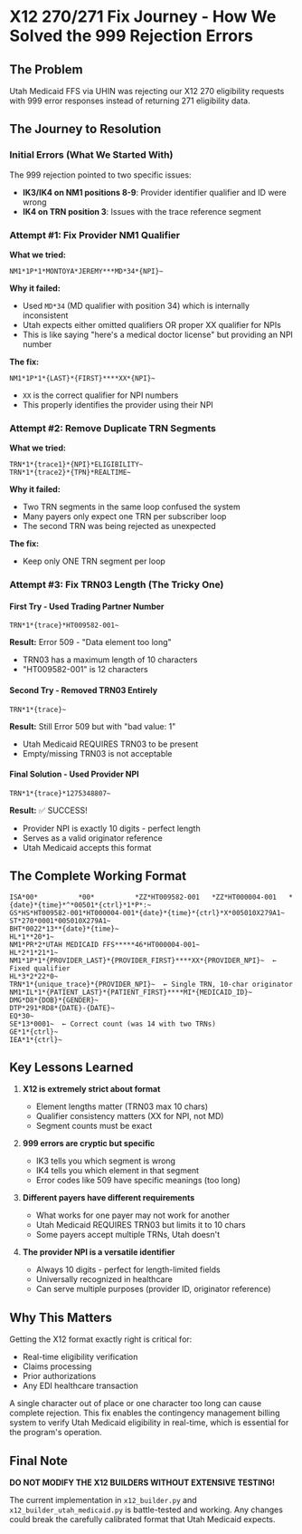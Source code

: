 # X12 270/271 Fix Journey - How We Solved the 999 Rejection Errors

## The Problem
Utah Medicaid FFS via UHIN was rejecting our X12 270 eligibility requests with 999 error responses instead of returning 271 eligibility data.

## The Journey to Resolution

### Initial Errors (What We Started With)
The 999 rejection pointed to two specific issues:
- **IK3/IK4 on NM1 positions 8-9**: Provider identifier qualifier and ID were wrong
- **IK4 on TRN position 3**: Issues with the trace reference segment

### Attempt #1: Fix Provider NM1 Qualifier
**What we tried:**
```
NM1*1P*1*MONTOYA*JEREMY***MD*34*{NPI}~
```

**Why it failed:** 
- Used `MD*34` (MD qualifier with position 34) which is internally inconsistent
- Utah expects either omitted qualifiers OR proper XX qualifier for NPIs
- This is like saying "here's a medical doctor license" but providing an NPI number

**The fix:**
```
NM1*1P*1*{LAST}*{FIRST}****XX*{NPI}~
```
- `XX` is the correct qualifier for NPI numbers
- This properly identifies the provider using their NPI

### Attempt #2: Remove Duplicate TRN Segments
**What we tried:**
```
TRN*1*{trace1}*{NPI}*ELIGIBILITY~
TRN*1*{trace2}*{TPN}*REALTIME~
```

**Why it failed:**
- Two TRN segments in the same loop confused the system
- Many payers only expect one TRN per subscriber loop
- The second TRN was being rejected as unexpected

**The fix:**
- Keep only ONE TRN segment per loop

### Attempt #3: Fix TRN03 Length (The Tricky One)

#### First Try - Used Trading Partner Number
```
TRN*1*{trace}*HT009582-001~
```
**Result:** Error 509 - "Data element too long"
- TRN03 has a maximum length of 10 characters
- "HT009582-001" is 12 characters

#### Second Try - Removed TRN03 Entirely
```
TRN*1*{trace}~
```
**Result:** Still Error 509 but with "bad value: 1"
- Utah Medicaid REQUIRES TRN03 to be present
- Empty/missing TRN03 is not acceptable

#### Final Solution - Used Provider NPI
```
TRN*1*{trace}*1275348807~
```
**Result:** ✅ SUCCESS!
- Provider NPI is exactly 10 digits - perfect length
- Serves as a valid originator reference
- Utah Medicaid accepts this format

## The Complete Working Format

```
ISA*00*          *00*          *ZZ*HT009582-001   *ZZ*HT000004-001   *{date}*{time}*^*00501*{ctrl}*1*P*:~
GS*HS*HT009582-001*HT000004-001*{date}*{time}*{ctrl}*X*005010X279A1~
ST*270*0001*005010X279A1~
BHT*0022*13**{date}*{time}~
HL*1**20*1~
NM1*PR*2*UTAH MEDICAID FFS*****46*HT000004-001~
HL*2*1*21*1~
NM1*1P*1*{PROVIDER_LAST}*{PROVIDER_FIRST}****XX*{PROVIDER_NPI}~  ← Fixed qualifier
HL*3*2*22*0~
TRN*1*{unique_trace}*{PROVIDER_NPI}~  ← Single TRN, 10-char originator
NM1*IL*1*{PATIENT_LAST}*{PATIENT_FIRST}****MI*{MEDICAID_ID}~
DMG*D8*{DOB}*{GENDER}~
DTP*291*RD8*{DATE}-{DATE}~
EQ*30~
SE*13*0001~  ← Correct count (was 14 with two TRNs)
GE*1*{ctrl}~
IEA*1*{ctrl}~
```

## Key Lessons Learned

1. **X12 is extremely strict about format**
   - Element lengths matter (TRN03 max 10 chars)
   - Qualifier consistency matters (XX for NPI, not MD)
   - Segment counts must be exact

2. **999 errors are cryptic but specific**
   - IK3 tells you which segment is wrong
   - IK4 tells you which element in that segment
   - Error codes like 509 have specific meanings (too long)

3. **Different payers have different requirements**
   - What works for one payer may not work for another
   - Utah Medicaid REQUIRES TRN03 but limits it to 10 chars
   - Some payers accept multiple TRNs, Utah doesn't

4. **The provider NPI is a versatile identifier**
   - Always 10 digits - perfect for length-limited fields
   - Universally recognized in healthcare
   - Can serve multiple purposes (provider ID, originator reference)

## Why This Matters

Getting the X12 format exactly right is critical for:
- Real-time eligibility verification
- Claims processing
- Prior authorizations
- Any EDI healthcare transaction

A single character out of place or one character too long can cause complete rejection. This fix enables the contingency management billing system to verify Utah Medicaid eligibility in real-time, which is essential for the program's operation.

## Final Note

**DO NOT MODIFY THE X12 BUILDERS WITHOUT EXTENSIVE TESTING!**

The current implementation in `x12_builder.py` and `x12_builder_utah_medicaid.py` is battle-tested and working. Any changes could break the carefully calibrated format that Utah Medicaid expects.